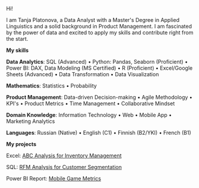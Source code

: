 Hi! 

I am Tanja Platonova, a Data Analyst with a Master's Degree in Applied Linguistics and a solid background in Product Management. I am fascinated by the power of data and excited to apply my skills and contribute right from the start.

**My skills**

**Data Analytics**:  SQL (Advanced) • Python: Pandas, Seaborn (Proficient) • Power BI: DAX, Data Modeling (MS Certified) • R (Proficient) • Excel/Google Sheets (Advanced) • Data Transformation • Data Visualization 

**Mathematics**: Statistics • Probability 

**Product Management**: Data-driven Decision-making • Agile Methodology • KPI's • Product Metrics • Time Management • Collaborative Mindset 

**Domain Knowledge**: Information Technology • Web • Mobile App • Marketing Analytics 

**Languages**: Russian (Native) • English (C1) • Finnish (B2/YKI) • French (B1)

**My projects**

Excel: [ABC Analysis for Inventory Management](https://github.com/redpanda-fi/abc)

SQL: [RFM Analysis for Customer Segmentation](https://github.com/redpanda-fi/rfm_sql)

Power BI Report: [Mobile Game Metrics](https://github.com/redpanda-fi/PowerBI_NNGame)
